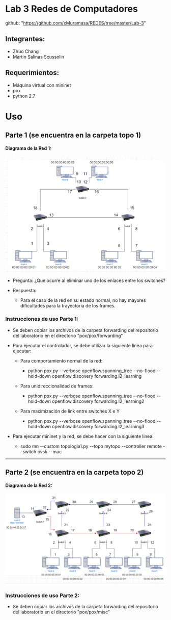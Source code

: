 # Lab 3 Redes de Computadores
github: "https://github.com/xMuramasa/REDES/tree/master/Lab-3"

## Integrantes:
- Zhuo Chang 
- Martin Salinas Scussolin

## Requerimientos:
- Máquina virtual con mininet
- pox
- python 2.7

# Uso
## Parte 1 (se encuentra en la carpeta topo 1)

#### Diagrama de la Red 1:

![Red 1](images/red_1.png )

- Pregunta: ¿Que ocurre al eliminar uno de los enlaces entre los switches?

- Respuesta: 
    - Para el caso de la red en su estado normal, no hay mayores dificultades para la trayectoria de los frames.

### Instrucciones de uso Parte 1:
- Se deben copiar los archivos de la carpeta forwarding del repositorio del laboratorio en el directorio "pox/pox/forwarding"

- Para ejecutar el controlador, se debe utilizar la siguiente linea para ejecutar:
    - Para comportamiento normal de la red:
        - python pox.py --verbose openflow.spanning_tree --no-flood --hold-down openflow.discovery forwarding.l2_learning
        
    - Para unidireccionalidad de frames:
        - python pox.py --verbose openflow.spanning_tree --no-flood --hold-down openflow.discovery forwarding.l2_learning2
    
    - Para maximización de link entre switches X e Y
        - python pox.py --verbose openflow.spanning_tree --no-flood --hold-down openflow.discovery forwarding.l2_learning3

- Para ejecutar mininet y la red, se debe hacer con la siguiente linea:
    - sudo mn --custom topologia1.py --topo mytopo --controller remote --switch ovsk --mac

-------------------- 

## Parte 2 (se encuentra en la carpeta topo 2)

#### Diagrama de la Red 2:

![Red 2](images/red_2.png )

### Instrucciones de uso Parte 2:
- Se deben copiar los archivos de la carpeta forwarding del repositorio del laboratorio en el directorio "pox/pox/misc"